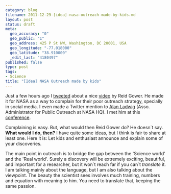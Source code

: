 ```yaml
--- 
category: blog
filename: 2011-12-29-[idea]-nasa-outreach-made-by-kids.md
layout: post
status: draft
meta: 
  geo_accuracy: "0"
  geo_public: "1"
  geo_address: 425 P St NW, Washington, DC 20001, USA
  geo_longitude: "-77.018000"
  geo_latitude: "38.910000"
  _edit_last: "4180497"
published: false
type: post
tags: 
- Science
title: "[Idea] NASA Outreach made by kids"
---
```

Just a few hours ago I <a href="http://twitter.com/#!/brunosan/status/26386800540909569">tweeted</a> about a nice <a href="http://random.brunosan.eu/beautiful-video-for-nasa-by-reidgower-alanmla">video</a> by Reid Gower. He made it for NASA as a way to complain for their poor outreach strategy, specially in social media. I even made a Twitter mention to <a href="http://twitter.com/#!/AlanMLadwig">Alan Ladwig</a> (Asso. Administrator for Public Outreach at NASA HQ). I met him at this <a href="http://sites.nationalacademies.org/SSB/CurrentProjects/SSB_057195">conference</a>.

Complaining is easy. But, what would then Reid Gower do? He doesn´t say. <strong>What would I do, then?</strong> I have quite some ideas, but I think is fair to share at least one. Here it is: Let kids and enthusiast announce and explain some of your discoveries.

The main point in outreach is to bridge the gap between the 'Science world' and the 'Real world'. Surely a discovery will be extremely exciting, beautiful, and important for a researcher, but it won´t reach far if you can´t <em>translate</em> it. I am talking mainly about the language, but I am also talking about the viewpoint. The beauty the scientist sees involves much training, numbers and equation with meaning to him. You need to translate that, keeping the same passion.
